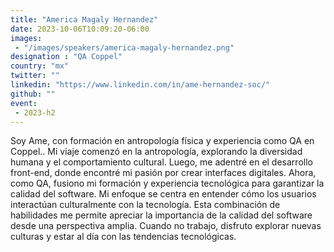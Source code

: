 ```yaml
---
title: "America Magaly Hernandez"
date: 2023-10-06T10:09:20-06:00
images: 
 - "/images/speakers/america-magaly-hernandez.png"
designation : "QA Coppel"
country: "mx"
twitter: ""
linkedin: "https://www.linkedin.com/in/ame-hernandez-soc/"
github: ""
event: 
 - 2023-h2
---
```


Soy Ame, con formación en antropología física y experiencia como QA en Coppel.. Mi viaje comenzó en la antropología, explorando la diversidad humana y el comportamiento cultural. Luego, me adentré en el desarrollo front-end, donde encontré mi pasión por crear interfaces digitales. Ahora, como QA, fusiono mi formación y experiencia tecnológica para garantizar la calidad del software. Mi enfoque se centra en entender cómo los usuarios interactúan culturalmente con la tecnología. Esta combinación de habilidades me permite apreciar la importancia de la calidad del software desde una perspectiva amplia. Cuando no trabajo, disfruto explorar nuevas culturas y estar al día con las tendencias tecnológicas.
